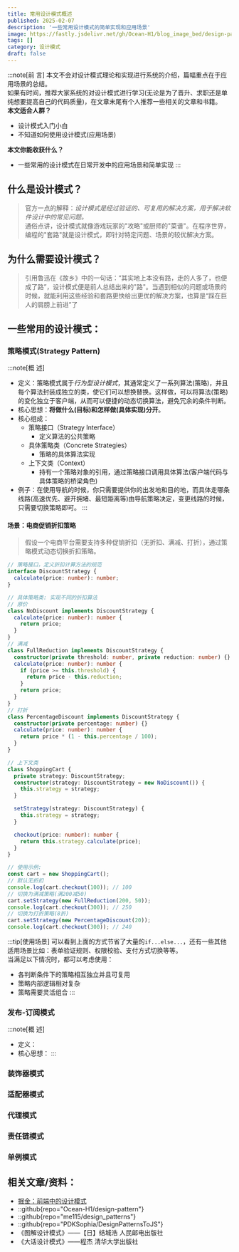 ```yaml
---
title: 常用设计模式概述
published: 2025-02-07
description: '一些常用设计模式的简单实现和应用场景'
image: https://fastly.jsdelivr.net/gh/Ocean-H1/blog_image_bed/design-pattern.png
tags: []
category: 设计模式
draft: false 
---
```

:::note[前 言]
本文不会对设计模式理论和实现进行系统的介绍，篇幅重点在于应用场景的总结。  
如果有时间，推荐大家系统的对设计模式进行学习(无论是为了晋升、求职还是单纯想要提高自己的代码质量)，在文章末尾有个人推荐一些相关的文章和书籍。  
**本文适合人群？**
* 设计模式入门小白
* 不知道如何使用设计模式(应用场景)

**本文你能收获什么？**
* 一些常用的设计模式在日常开发中的应用场景和简单实现
:::

## 什么是设计模式？
> 官方一点的解释：*设计模式是经过验证的、可复用的解决方案，用于解决软件设计中的常见问题。*  
> 通俗点讲，设计模式就像游戏玩家的"攻略"或厨师的"菜谱"。在程序世界，编程的"套路"就是设计模式，即针对特定问题、场景的较优解决方案。
## 为什么需要设计模式？
> 引用鲁迅在《故乡》中的一句话：“其实地上本没有路，走的人多了，也便成了路”，设计模式便是前人总结出来的"路"。当遇到相似的问题或场景的时候，就能利用这些经验和套路更快给出更优的解决方案，也算是“踩在巨人的肩膀上前进”了
## 一些常用的设计模式：

### 策略模式(Strategy Pattern)
:::note[概 述]
* 定义：策略模式属于*行为型设计模式*，其通常定义了一系列算法(策略)，并且每个算法封装成独立的类，使它们可以想换替换。这样做，可以将算法(策略)的变化独立于客户端，从而可以便捷的动态切换算法，避免冗余的条件判断。
* 核心思想：**将做什么(目标)和怎样做(具体实现)分开**。
* 核心组成：
  * 策略接口（Strategy Interface）
    * 定义算法的公共策略
  * 具体策略类（Concrete Strategies）
    * 策略的具体算法实现
  * 上下文类（Context）
    * 持有一个策略对象的引用，通过策略接口调用具体算法(客户端代码与具体策略的桥梁角色)
* 例子：在使用导航的时候，你只需要提供你的出发地和目的地，而具体走哪条线路(高速优先、避开拥堵、最短距离等)由导航策略决定，变更线路的时候，只需要切换策略即可。
:::
#### 场景：电商促销折扣策略
> 假设一个电商平台需要支持多种促销折扣（无折扣、满减、打折），通过策略模式动态切换折扣策略。
```typescript
// 策略接口，定义折扣计算方法的规范
interface DiscountStrategy {
  calculate(price: number): number;
}

// 具体策略类: 实现不同的折扣算法
// 原价
class NoDiscount implements DiscountStrategy {
  calculate(price: number): number {
    return price;
  }
}
// 满减
class FullReduction implements DiscountStrategy {
  constructor(private threshold: number, private reduction: number) {}
  calculate(price: number): number {
    if (price >= this.threshold) {
      return price - this.reduction;
    }
    return price;
  }
}
// 打折
class PercentageDiscount implements DiscountStrategy {
  constructor(private percentage: number) {}
  calculate(price: number): number {
    return price * (1 - this.percentage / 100);
  }
}

// 上下文类
class ShoppingCart {
  private strategy: DiscountStrategy;
  constructor(strategy: DiscountStrategy = new NoDiscount()) {
    this.strategy = strategy;
  }

  setStrategy(strategy: DiscountStrategy) {
    this.strategy = strategy;
  }

  checkout(price: number): number {
    return this.strategy.calculate(price);
  }
}

// 使用示例:
const cart = new ShoppingCart();
// 默认无折扣
console.log(cart.checkout(100)); // 100
// 切换为满减策略(满200减50)
cart.setStrategy(new FullReduction(200, 50));
console.log(cart.checkout(300)); // 250
// 切换为打折策略(8折)
cart.setStrategy(new PercentageDiscount(20));
console.log(cart.checkout(300)); // 240
```

:::tip[使用场景]
可以看到上面的方式节省了大量的`if...else...`，还有一些其他适用场景比如：表单验证规则、权限校验、支付方式切换等等。  
当满足以下情况时，都可以考虑使用：
* 各判断条件下的策略相互独立并且可复用
* 策略内部逻辑相对复杂
* 策略需要灵活组合
:::

### 发布-订阅模式
:::note[概 述]
* 定义：
* 核心思想：
:::
### 装饰器模式

### 适配器模式

### 代理模式

### 责任链模式

### 单例模式

## 相关文章/资料：

* [掘金：前端中的设计模式](https://juejin.cn/post/6844904138707337229?searchId=20250120200113D96A3721A125A062D3FB#heading-8 "掘金")
* ::github{repo="Ocean-H1/design-pattern"}
* ::github{repo="me115/design_patterns"}
* ::github{repo="PDKSophia/DesignPatternsToJS"}
* 《图解设计模式》——【日】结城浩 人民邮电出版社
* 《大话设计模式》——程杰 清华大学出版社